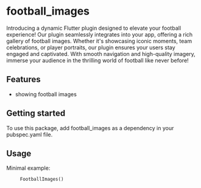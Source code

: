 # football_images

Introducing a dynamic Flutter plugin designed to elevate your football experience! Our plugin seamlessly integrates into your app, offering a rich gallery of football images. Whether it's showcasing iconic moments, team celebrations, or player portraits, our plugin ensures your users stay engaged and captivated. With smooth navigation and high-quality imagery, immerse your audience in the thrilling world of football like never before!

## Features

 - showing football images


## Getting started

To use this package, add football_images as a dependency in your pubspec.yaml file.

## Usage

Minimal example:

```dart
     FootballImages()
```

